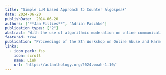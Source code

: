 ```yaml
---
title: "Simple LLM based Approach to Counter Algospeak"
date: 2024-06-20
publishDate:  2024-06-20
authors: ["**Jan Fillies**", "Adrian Paschke"]
publication_types: ["2"]
abstract: "With the use of algorithmic moderation on online communication platforms, an increase in adaptive language aiming to evade the automatic detection of problematic content has been observed. One form of this adapted language is known as “Algospeak” and is most commonly associated with large social media platforms, e.g., TikTok. It builds upon Leetspeak or online slang with its explicit intention to avoid machine readability. The machine-learning algorithms employed to automate the process of content moderation mostly rely on human-annotated datasets and supervised learning, often not adjusted for a wide variety of languages and changes in language. This work uses linguistic examples identified in research literature to introduce a taxonomy for Algospeak and shows that with the use of an LLM (GPT-4), 79.4% of the established terms can be corrected to their true form, or if needed, their underlying associated concepts. With an example sentence, 98.5% of terms are correctly identified. This research demonstrates that LLMs are the future in solving the current problem of moderation avoidance by Algospeak."
featured: true
publication: "Proceedings of the 8th Workshop on Online Abuse and Harms (WOAH 2024)pp. 136--145"
links:
  - icon_pack: fas
    icon: scroll
    name: Link
    url: 'https://aclanthology.org/2024.woah-1.10/'
---
```


